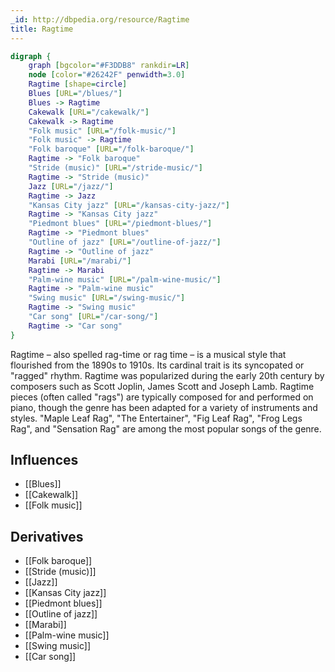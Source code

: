 ```yaml
---
_id: http://dbpedia.org/resource/Ragtime
title: Ragtime
---
```


```dot
digraph {
	graph [bgcolor="#F3DDB8" rankdir=LR]
	node [color="#26242F" penwidth=3.0]
	Ragtime [shape=circle]
	Blues [URL="/blues/"]
	Blues -> Ragtime
	Cakewalk [URL="/cakewalk/"]
	Cakewalk -> Ragtime
	"Folk music" [URL="/folk-music/"]
	"Folk music" -> Ragtime
	"Folk baroque" [URL="/folk-baroque/"]
	Ragtime -> "Folk baroque"
	"Stride (music)" [URL="/stride-music/"]
	Ragtime -> "Stride (music)"
	Jazz [URL="/jazz/"]
	Ragtime -> Jazz
	"Kansas City jazz" [URL="/kansas-city-jazz/"]
	Ragtime -> "Kansas City jazz"
	"Piedmont blues" [URL="/piedmont-blues/"]
	Ragtime -> "Piedmont blues"
	"Outline of jazz" [URL="/outline-of-jazz/"]
	Ragtime -> "Outline of jazz"
	Marabi [URL="/marabi/"]
	Ragtime -> Marabi
	"Palm-wine music" [URL="/palm-wine-music/"]
	Ragtime -> "Palm-wine music"
	"Swing music" [URL="/swing-music/"]
	Ragtime -> "Swing music"
	"Car song" [URL="/car-song/"]
	Ragtime -> "Car song"
}
```

Ragtime – also spelled rag-time or rag time – is a musical style that flourished from the 1890s to 1910s. Its cardinal trait is its syncopated or "ragged" rhythm. Ragtime was popularized during the early 20th century by composers such as Scott Joplin, James Scott and Joseph Lamb. Ragtime pieces (often called "rags") are typically composed for and performed on piano, though the genre has been adapted for a variety of instruments and styles. "Maple Leaf Rag", "The Entertainer", "Fig Leaf Rag", "Frog Legs Rag", and "Sensation Rag" are among the most popular songs of the genre.

## Influences
- [[Blues]]
- [[Cakewalk]]
- [[Folk music]]

## Derivatives
- [[Folk baroque]]
- [[Stride (music)]]
- [[Jazz]]
- [[Kansas City jazz]]
- [[Piedmont blues]]
- [[Outline of jazz]]
- [[Marabi]]
- [[Palm-wine music]]
- [[Swing music]]
- [[Car song]]
